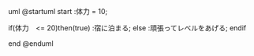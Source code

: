 uml
@startuml
start
:体力 = 10;

if(体力　<= 20)then(true)
:宿に泊まる;
else
:頑張ってレベルをあげる;
endif

end
@enduml
